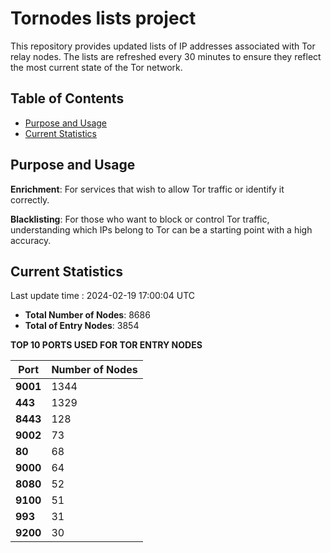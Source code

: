 # Tornodes lists project

This repository provides updated lists of IP addresses associated with Tor relay nodes. The lists are refreshed every 30 minutes to ensure they reflect the most current state of the Tor network.

## Table of Contents

- [Purpose and Usage](#purpose-and-usage)
- [Current Statistics](#current-statistics)


## Purpose and Usage

**Enrichment**: For services that wish to allow Tor traffic or identify it correctly.

**Blacklisting**: For those who want to block or control Tor traffic, understanding which IPs belong to Tor can be a starting point with a high accuracy.

## Current Statistics

Last update time : 2024-02-19 17:00:04 UTC

- **Total Number of Nodes**: 8686
- **Total of Entry Nodes**: 3854

**TOP 10 PORTS USED FOR TOR ENTRY NODES**

| **Port** | **Number of Nodes** |
|------|-----------------|
| **9001**   | 1344  |
| **443**   | 1329  |
| **8443**   | 128  |
| **9002**   | 73  |
| **80**   | 68  |
| **9000**   | 64  |
| **8080**   | 52  |
| **9100**   | 51  |
| **993**   | 31  |
| **9200**   | 30  |


